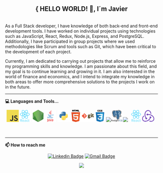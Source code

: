 <h2 align='center'>{ HELLO WORLD! 👋, I´m Javier </h2>
</hr>
</br>
As a Full Stack developer, I have knowledge of both back-end and front-end development tools. I have worked on individual projects using technologies such as JavaScript, React, Redux, Node.js, Express, and PostgreSQL. Additionally, I have participated in group projects where we used methodologies like Scrum and tools such as Git, which have been critical to the development of each project.

Currently, I am dedicated to carrying out projects that allow me to reinforce my programming skills and knowledge. I am passionate about this field, and my goal is to continue learning and growing in it. I am also interested in the world of finance and economics, and I intend to integrate my knowledge in both areas to offer more comprehensive solutions to the projects I work on in the future.
</br>
<hr>

**💻 Languages and Tools...**

<div align='center'>
<code><img height="40" src="https://raw.githubusercontent.com/github/explore/80688e429a7d4ef2fca1e82350fe8e3517d3494d/topics/javascript/javascript.png"></code><code><img height="40" src="https://raw.githubusercontent.com/devicons/devicon/master/icons/react/react-original-wordmark.svg"></code> <code><img height="40" src="https://raw.githubusercontent.com/github/explore/80688e429a7d4ef2fca1e82350fe8e3517d3494d/topics/nodejs/nodejs.png"></code><code><img height="40" src="https://raw.githubusercontent.com/devicons/devicon/master/icons/java/java-original-wordmark.svg"></code> <code><img height="40" src="https://raw.githubusercontent.com/github/explore/80688e429a7d4ef2fca1e82350fe8e3517d3494d/topics/python/python.png"></code><code><img height="40" src="https://raw.githubusercontent.com/github/explore/80688e429a7d4ef2fca1e82350fe8e3517d3494d/topics/html/html.png"></code><code><img height="40" src="https://raw.githubusercontent.com/github/explore/80688e429a7d4ef2fca1e82350fe8e3517d3494d/topics/git/git.png"></code><code><img src="https://raw.githubusercontent.com/devicons/devicon/master/icons/css3/css3-original-wordmark.svg" height="40"/></code><code><img src="https://www.vectorlogo.zone/logos/firebase/firebase-icon.svg" height="40"/></code><code><img src="https://raw.githubusercontent.com/devicons/devicon/master/icons/postgresql/postgresql-original-wordmark.svg" height="40"/></code><code><img src="https://www.vectorlogo.zone/logos/getpostman/getpostman-icon.svg" height="40"/> </code><code><img src="https://raw.githubusercontent.com/devicons/devicon/master/icons/react/react-original-wordmark.svg" height="40"/></code><code><img src="https://raw.githubusercontent.com/devicons/devicon/master/icons/redux/redux-original.svg" height="40"/> </code>
</div>
<br><br>
<hr>

**📫 How to reach me**

<div align="center">
  
  [![Linkedin Badge](https://img.shields.io/badge/-Javier_Ceballos-blue?style=flat-square&logo=Linkedin&logoColor=white&link=https://www.linkedin.com/in/cebesjavier/)](https://www.linkedin.com/in/cebesjavier/)
  [![Gmail Badge](https://img.shields.io/badge/-Javier_Ceballos-c14438?style=flat-square&logo=Gmail&logoColor=white&link=mailto:javancebes@gmail.com)](mailto:javancebes@gmail.com)
  
  <img src="https://github-readme-stats.vercel.app/api?username=chato-cebes&show_icons=true" />
</div>
